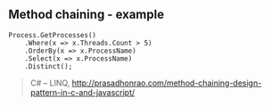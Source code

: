 ## Method chaining - example

    Process.GetProcesses()
        .Where(x => x.Threads.Count > 5)
        .OrderBy(x => x.ProcessName)
        .Select(x => x.ProcessName)
        .Distinct();

> C# – LINQ, http://prasadhonrao.com/method-chaining-design-pattern-in-c-and-javascript/